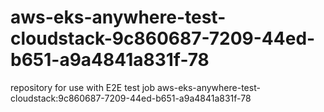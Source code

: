# aws-eks-anywhere-test-cloudstack-9c860687-7209-44ed-b651-a9a4841a831f-78
repository for use with E2E test job aws-eks-anywhere-test-cloudstack:9c860687-7209-44ed-b651-a9a4841a831f-78
